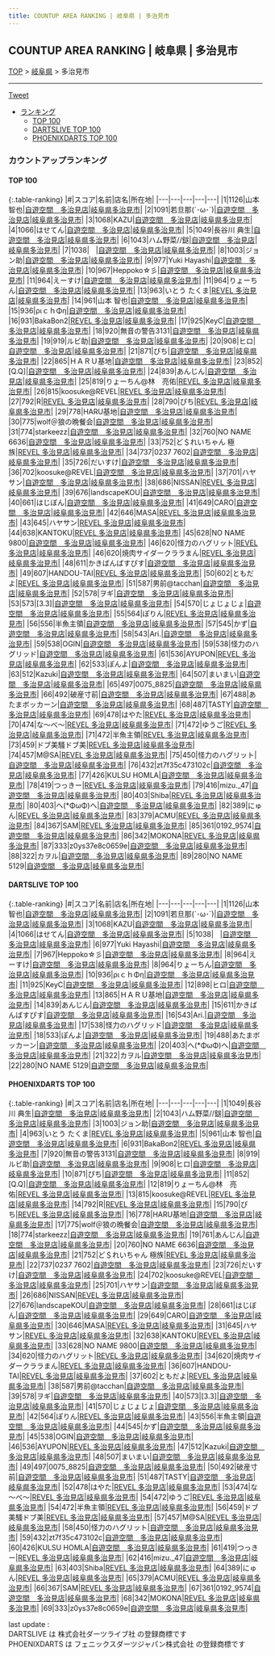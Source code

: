 ```yaml
---
title: COUNTUP AREA RANKING | 岐阜県 | 多治見市
---
```

## COUNTUP AREA RANKING | 岐阜県 | 多治見市

[TOP](/darts/rank/) > [岐阜県](/darts/rank/岐阜県/) > 多治見市

___

<a href="https://twitter.com/share?ref_src=twsrc%5Etfw" data-text="COUNTUP AREA RANKING | 岐阜県多治見市" class="twitter-share-button" data-hashtags="DARTSLIVE,PHOENIXDARTS,darts,ダーツ" data-show-count="false">Tweet</a>

* [ランキング](#カウントアップランキング)
    * [TOP 100](#top-100)
    * [DARTSLIVE TOP 100](#dartslive-top-100)
    * [PHOENIXDARTS TOP 100](#phoenixdarts-top-100)

### カウントアップランキング

#### TOP 100



{:.table-ranking}
|#|スコア|名前|店名|所在地|
|---|---|---|---|---|
|1|1126|<span class="rank-name-dl">山本智也</span>|<a href="https://search.dartslive.com/jp/shop/44b788976a7a2ed80d9b047a20a7ba1e">自遊空間　多治見店</a>|<a href="/darts/rank/岐阜県/多治見市">岐阜県多治見市</a>|
|2|1091|<span class="rank-name-dl">若旦那(´･ω･`)</span>|<a href="https://search.dartslive.com/jp/shop/44b788976a7a2ed80d9b047a20a7ba1e">自遊空間　多治見店</a>|<a href="/darts/rank/岐阜県/多治見市">岐阜県多治見市</a>|
|3|1068|<span class="rank-name-dl">KAZU</span>|<a href="https://search.dartslive.com/jp/shop/44b788976a7a2ed80d9b047a20a7ba1e">自遊空間　多治見店</a>|<a href="/darts/rank/岐阜県/多治見市">岐阜県多治見市</a>|
|4|1066|<span class="rank-name-dl">はせてん</span>|<a href="https://search.dartslive.com/jp/shop/44b788976a7a2ed80d9b047a20a7ba1e">自遊空間　多治見店</a>|<a href="/darts/rank/岐阜県/多治見市">岐阜県多治見市</a>|
|5|1049|<span class="rank-name-pd">長谷川 典生</span>|<a href="https://vs.phoenixdarts.com/jp/shop/shopDetailInfo/s_10356?s_seq=10356">自遊空間　多治見店</a>|<a href="/darts/rank/岐阜県/多治見市">岐阜県多治見市</a>|
|6|1043|<span class="rank-name-pd">ハム野菜//鎹</span>|<a href="https://vs.phoenixdarts.com/jp/shop/shopDetailInfo/s_10356?s_seq=10356">自遊空間　多治見店</a>|<a href="/darts/rank/岐阜県/多治見市">岐阜県多治見市</a>|
|7|1038|<span class="rank-name-dl">ㅤ</span>|<a href="https://search.dartslive.com/jp/shop/44b788976a7a2ed80d9b047a20a7ba1e">自遊空間　多治見店</a>|<a href="/darts/rank/岐阜県/多治見市">岐阜県多治見市</a>|
|8|1003|<span class="rank-name-pd">ジョン助</span>|<a href="https://vs.phoenixdarts.com/jp/shop/shopDetailInfo/s_10356?s_seq=10356">自遊空間　多治見店</a>|<a href="/darts/rank/岐阜県/多治見市">岐阜県多治見市</a>|
|9|977|<span class="rank-name-dl">Yuki Hayashi</span>|<a href="https://search.dartslive.com/jp/shop/44b788976a7a2ed80d9b047a20a7ba1e">自遊空間　多治見店</a>|<a href="/darts/rank/岐阜県/多治見市">岐阜県多治見市</a>|
|10|967|<span class="rank-name-dl">Heppoko☆彡</span>|<a href="https://search.dartslive.com/jp/shop/44b788976a7a2ed80d9b047a20a7ba1e">自遊空間　多治見店</a>|<a href="/darts/rank/岐阜県/多治見市">岐阜県多治見市</a>|
|11|964|<span class="rank-name-dl">えーすけ</span>|<a href="https://search.dartslive.com/jp/shop/44b788976a7a2ed80d9b047a20a7ba1e">自遊空間　多治見店</a>|<a href="/darts/rank/岐阜県/多治見市">岐阜県多治見市</a>|
|11|964|<span class="rank-name-dl">りょーちん</span>|<a href="https://search.dartslive.com/jp/shop/44b788976a7a2ed80d9b047a20a7ba1e">自遊空間　多治見店</a>|<a href="/darts/rank/岐阜県/多治見市">岐阜県多治見市</a>|
|13|963|<span class="rank-name-pd">いとう たくま</span>|<a href="https://vs.phoenixdarts.com/jp/shop/shopDetailInfo/s_8738?s_seq=8738">REVEL 多治見店</a>|<a href="/darts/rank/岐阜県/多治見市">岐阜県多治見市</a>|
|14|961|<span class="rank-name-pd">山本 智也</span>|<a href="https://vs.phoenixdarts.com/jp/shop/shopDetailInfo/s_10356?s_seq=10356">自遊空間　多治見店</a>|<a href="/darts/rank/岐阜県/多治見市">岐阜県多治見市</a>|
|15|936|<span class="rank-name-dl">ριｃｈΦη</span>|<a href="https://search.dartslive.com/jp/shop/44b788976a7a2ed80d9b047a20a7ba1e">自遊空間　多治見店</a>|<a href="/darts/rank/岐阜県/多治見市">岐阜県多治見市</a>|
|16|931|<span class="rank-name-pd">BakaBon2</span>|<a href="https://vs.phoenixdarts.com/jp/shop/shopDetailInfo/s_8738?s_seq=8738">REVEL 多治見店</a>|<a href="/darts/rank/岐阜県/多治見市">岐阜県多治見市</a>|
|17|925|<span class="rank-name-dl">KeyC</span>|<a href="https://search.dartslive.com/jp/shop/44b788976a7a2ed80d9b047a20a7ba1e">自遊空間　多治見店</a>|<a href="/darts/rank/岐阜県/多治見市">岐阜県多治見市</a>|
|18|920|<span class="rank-name-pd">無音の警告3131</span>|<a href="https://vs.phoenixdarts.com/jp/shop/shopDetailInfo/s_10356?s_seq=10356">自遊空間　多治見店</a>|<a href="/darts/rank/岐阜県/多治見市">岐阜県多治見市</a>|
|19|919|<span class="rank-name-pd">ルビ助</span>|<a href="https://vs.phoenixdarts.com/jp/shop/shopDetailInfo/s_10356?s_seq=10356">自遊空間　多治見店</a>|<a href="/darts/rank/岐阜県/多治見市">岐阜県多治見市</a>|
|20|908|<span class="rank-name-pd">ヒロ</span>|<a href="https://vs.phoenixdarts.com/jp/shop/shopDetailInfo/s_10356?s_seq=10356">自遊空間　多治見店</a>|<a href="/darts/rank/岐阜県/多治見市">岐阜県多治見市</a>|
|21|871|<span class="rank-name-pd">ぴち</span>|<a href="https://vs.phoenixdarts.com/jp/shop/shopDetailInfo/s_10356?s_seq=10356">自遊空間　多治見店</a>|<a href="/darts/rank/岐阜県/多治見市">岐阜県多治見市</a>|
|22|865|<span class="rank-name-dl">ＨＡＲＵ基地</span>|<a href="https://search.dartslive.com/jp/shop/44b788976a7a2ed80d9b047a20a7ba1e">自遊空間　多治見店</a>|<a href="/darts/rank/岐阜県/多治見市">岐阜県多治見市</a>|
|23|852|<span class="rank-name-pd">[Q.Q]</span>|<a href="https://vs.phoenixdarts.com/jp/shop/shopDetailInfo/s_10356?s_seq=10356">自遊空間　多治見店</a>|<a href="/darts/rank/岐阜県/多治見市">岐阜県多治見市</a>|
|24|839|<span class="rank-name-dl">あんじん</span>|<a href="https://search.dartslive.com/jp/shop/44b788976a7a2ed80d9b047a20a7ba1e">自遊空間　多治見店</a>|<a href="/darts/rank/岐阜県/多治見市">岐阜県多治見市</a>|
|25|819|<span class="rank-name-pd">りょーちん@林　亮佑</span>|<a href="https://vs.phoenixdarts.com/jp/shop/shopDetailInfo/s_8738?s_seq=8738">REVEL 多治見店</a>|<a href="/darts/rank/岐阜県/多治見市">岐阜県多治見市</a>|
|26|815|<span class="rank-name-pd">koosuke@REVEL</span>|<a href="https://vs.phoenixdarts.com/jp/shop/shopDetailInfo/s_8738?s_seq=8738">REVEL 多治見店</a>|<a href="/darts/rank/岐阜県/多治見市">岐阜県多治見市</a>|
|27|792|<span class="rank-name-pd">R</span>|<a href="https://vs.phoenixdarts.com/jp/shop/shopDetailInfo/s_8738?s_seq=8738">REVEL 多治見店</a>|<a href="/darts/rank/岐阜県/多治見市">岐阜県多治見市</a>|
|28|790|<span class="rank-name-pd">ぴち</span>|<a href="https://vs.phoenixdarts.com/jp/shop/shopDetailInfo/s_8738?s_seq=8738">REVEL 多治見店</a>|<a href="/darts/rank/岐阜県/多治見市">岐阜県多治見市</a>|
|29|778|<span class="rank-name-pd">HARU基地</span>|<a href="https://vs.phoenixdarts.com/jp/shop/shopDetailInfo/s_10356?s_seq=10356">自遊空間　多治見店</a>|<a href="/darts/rank/岐阜県/多治見市">岐阜県多治見市</a>|
|30|775|<span class="rank-name-pd">wolf＠狼の晩餐会</span>|<a href="https://vs.phoenixdarts.com/jp/shop/shopDetailInfo/s_10356?s_seq=10356">自遊空間　多治見店</a>|<a href="/darts/rank/岐阜県/多治見市">岐阜県多治見市</a>|
|31|774|<span class="rank-name-pd">starkeezz</span>|<a href="https://vs.phoenixdarts.com/jp/shop/shopDetailInfo/s_10356?s_seq=10356">自遊空間　多治見店</a>|<a href="/darts/rank/岐阜県/多治見市">岐阜県多治見市</a>|
|32|760|<span class="rank-name-pd">NO NAME 6636</span>|<a href="https://vs.phoenixdarts.com/jp/shop/shopDetailInfo/s_10356?s_seq=10356">自遊空間　多治見店</a>|<a href="/darts/rank/岐阜県/多治見市">岐阜県多治見市</a>|
|33|752|<span class="rank-name-pd">ど＄れいちゃん 極族</span>|<a href="https://vs.phoenixdarts.com/jp/shop/shopDetailInfo/s_8738?s_seq=8738">REVEL 多治見店</a>|<a href="/darts/rank/岐阜県/多治見市">岐阜県多治見市</a>|
|34|737|<span class="rank-name-pd">0237 7602</span>|<a href="https://vs.phoenixdarts.com/jp/shop/shopDetailInfo/s_10356?s_seq=10356">自遊空間　多治見店</a>|<a href="/darts/rank/岐阜県/多治見市">岐阜県多治見市</a>|
|35|726|<span class="rank-name-pd">だいすけ</span>|<a href="https://vs.phoenixdarts.com/jp/shop/shopDetailInfo/s_10356?s_seq=10356">自遊空間　多治見店</a>|<a href="/darts/rank/岐阜県/多治見市">岐阜県多治見市</a>|
|36|702|<span class="rank-name-pd">koosuke@REVEL</span>|<a href="https://vs.phoenixdarts.com/jp/shop/shopDetailInfo/s_10356?s_seq=10356">自遊空間　多治見店</a>|<a href="/darts/rank/岐阜県/多治見市">岐阜県多治見市</a>|
|37|701|<span class="rank-name-pd">ハヤサン</span>|<a href="https://vs.phoenixdarts.com/jp/shop/shopDetailInfo/s_10356?s_seq=10356">自遊空間　多治見店</a>|<a href="/darts/rank/岐阜県/多治見市">岐阜県多治見市</a>|
|38|686|<span class="rank-name-pd">NISSAN</span>|<a href="https://vs.phoenixdarts.com/jp/shop/shopDetailInfo/s_8738?s_seq=8738">REVEL 多治見店</a>|<a href="/darts/rank/岐阜県/多治見市">岐阜県多治見市</a>|
|39|676|<span class="rank-name-pd">landscapeKOU</span>|<a href="https://vs.phoenixdarts.com/jp/shop/shopDetailInfo/s_10356?s_seq=10356">自遊空間　多治見店</a>|<a href="/darts/rank/岐阜県/多治見市">岐阜県多治見市</a>|
|40|661|<span class="rank-name-pd">はじぼん</span>|<a href="https://vs.phoenixdarts.com/jp/shop/shopDetailInfo/s_10356?s_seq=10356">自遊空間　多治見店</a>|<a href="/darts/rank/岐阜県/多治見市">岐阜県多治見市</a>|
|41|649|<span class="rank-name-pd">CARO</span>|<a href="https://vs.phoenixdarts.com/jp/shop/shopDetailInfo/s_10356?s_seq=10356">自遊空間　多治見店</a>|<a href="/darts/rank/岐阜県/多治見市">岐阜県多治見市</a>|
|42|646|<span class="rank-name-pd">MASA</span>|<a href="https://vs.phoenixdarts.com/jp/shop/shopDetailInfo/s_8738?s_seq=8738">REVEL 多治見店</a>|<a href="/darts/rank/岐阜県/多治見市">岐阜県多治見市</a>|
|43|645|<span class="rank-name-pd">ハヤサン</span>|<a href="https://vs.phoenixdarts.com/jp/shop/shopDetailInfo/s_8738?s_seq=8738">REVEL 多治見店</a>|<a href="/darts/rank/岐阜県/多治見市">岐阜県多治見市</a>|
|44|638|<span class="rank-name-pd">KANTOKU</span>|<a href="https://vs.phoenixdarts.com/jp/shop/shopDetailInfo/s_8738?s_seq=8738">REVEL 多治見店</a>|<a href="/darts/rank/岐阜県/多治見市">岐阜県多治見市</a>|
|45|628|<span class="rank-name-pd">NO NAME 9800</span>|<a href="https://vs.phoenixdarts.com/jp/shop/shopDetailInfo/s_10356?s_seq=10356">自遊空間　多治見店</a>|<a href="/darts/rank/岐阜県/多治見市">岐阜県多治見市</a>|
|46|620|<span class="rank-name-pd">怪力のハグリット</span>|<a href="https://vs.phoenixdarts.com/jp/shop/shopDetailInfo/s_8738?s_seq=8738">REVEL 多治見店</a>|<a href="/darts/rank/岐阜県/多治見市">岐阜県多治見市</a>|
|46|620|<span class="rank-name-pd">焼肉サイダークララまん</span>|<a href="https://vs.phoenixdarts.com/jp/shop/shopDetailInfo/s_8738?s_seq=8738">REVEL 多治見店</a>|<a href="/darts/rank/岐阜県/多治見市">岐阜県多治見市</a>|
|48|611|<span class="rank-name-dl">かきばんばすぴす</span>|<a href="https://search.dartslive.com/jp/shop/44b788976a7a2ed80d9b047a20a7ba1e">自遊空間　多治見店</a>|<a href="/darts/rank/岐阜県/多治見市">岐阜県多治見市</a>|
|49|607|<span class="rank-name-pd">HANDOU-TAI</span>|<a href="https://vs.phoenixdarts.com/jp/shop/shopDetailInfo/s_8738?s_seq=8738">REVEL 多治見店</a>|<a href="/darts/rank/岐阜県/多治見市">岐阜県多治見市</a>|
|50|602|<span class="rank-name-pd">ともだよ</span>|<a href="https://vs.phoenixdarts.com/jp/shop/shopDetailInfo/s_8738?s_seq=8738">REVEL 多治見店</a>|<a href="/darts/rank/岐阜県/多治見市">岐阜県多治見市</a>|
|51|587|<span class="rank-name-pd">男前@tacchan</span>|<a href="https://vs.phoenixdarts.com/jp/shop/shopDetailInfo/s_10356?s_seq=10356">自遊空間　多治見店</a>|<a href="/darts/rank/岐阜県/多治見市">岐阜県多治見市</a>|
|52|578|<span class="rank-name-pd">ヲギ</span>|<a href="https://vs.phoenixdarts.com/jp/shop/shopDetailInfo/s_10356?s_seq=10356">自遊空間　多治見店</a>|<a href="/darts/rank/岐阜県/多治見市">岐阜県多治見市</a>|
|53|573|<span class="rank-name-pd">[3.3]</span>|<a href="https://vs.phoenixdarts.com/jp/shop/shopDetailInfo/s_10356?s_seq=10356">自遊空間　多治見店</a>|<a href="/darts/rank/岐阜県/多治見市">岐阜県多治見市</a>|
|54|570|<span class="rank-name-pd">じょじょじょ</span>|<a href="https://vs.phoenixdarts.com/jp/shop/shopDetailInfo/s_10356?s_seq=10356">自遊空間　多治見店</a>|<a href="/darts/rank/岐阜県/多治見市">岐阜県多治見市</a>|
|55|564|<span class="rank-name-pd">ぽりん</span>|<a href="https://vs.phoenixdarts.com/jp/shop/shopDetailInfo/s_8738?s_seq=8738">REVEL 多治見店</a>|<a href="/darts/rank/岐阜県/多治見市">岐阜県多治見市</a>|
|56|556|<span class="rank-name-pd">半魚主領</span>|<a href="https://vs.phoenixdarts.com/jp/shop/shopDetailInfo/s_10356?s_seq=10356">自遊空間　多治見店</a>|<a href="/darts/rank/岐阜県/多治見市">岐阜県多治見市</a>|
|57|545|<span class="rank-name-pd">かず</span>|<a href="https://vs.phoenixdarts.com/jp/shop/shopDetailInfo/s_10356?s_seq=10356">自遊空間　多治見店</a>|<a href="/darts/rank/岐阜県/多治見市">岐阜県多治見市</a>|
|58|543|<span class="rank-name-dl">Ari.</span>|<a href="https://search.dartslive.com/jp/shop/44b788976a7a2ed80d9b047a20a7ba1e">自遊空間　多治見店</a>|<a href="/darts/rank/岐阜県/多治見市">岐阜県多治見市</a>|
|59|538|<span class="rank-name-pd">OGIN</span>|<a href="https://vs.phoenixdarts.com/jp/shop/shopDetailInfo/s_10356?s_seq=10356">自遊空間　多治見店</a>|<a href="/darts/rank/岐阜県/多治見市">岐阜県多治見市</a>|
|59|538|<span class="rank-name-dl">怪力のハグリッド</span>|<a href="https://search.dartslive.com/jp/shop/44b788976a7a2ed80d9b047a20a7ba1e">自遊空間　多治見店</a>|<a href="/darts/rank/岐阜県/多治見市">岐阜県多治見市</a>|
|61|536|<span class="rank-name-pd">AYUPON</span>|<a href="https://vs.phoenixdarts.com/jp/shop/shopDetailInfo/s_8738?s_seq=8738">REVEL 多治見店</a>|<a href="/darts/rank/岐阜県/多治見市">岐阜県多治見市</a>|
|62|533|<span class="rank-name-dl">ぽんよ</span>|<a href="https://search.dartslive.com/jp/shop/44b788976a7a2ed80d9b047a20a7ba1e">自遊空間　多治見店</a>|<a href="/darts/rank/岐阜県/多治見市">岐阜県多治見市</a>|
|63|512|<span class="rank-name-pd">Kazuki</span>|<a href="https://vs.phoenixdarts.com/jp/shop/shopDetailInfo/s_10356?s_seq=10356">自遊空間　多治見店</a>|<a href="/darts/rank/岐阜県/多治見市">岐阜県多治見市</a>|
|64|507|<span class="rank-name-pd">まいまい</span>|<a href="https://vs.phoenixdarts.com/jp/shop/shopDetailInfo/s_10356?s_seq=10356">自遊空間　多治見店</a>|<a href="/darts/rank/岐阜県/多治見市">岐阜県多治見市</a>|
|65|497|<span class="rank-name-pd">0075_8825</span>|<a href="https://vs.phoenixdarts.com/jp/shop/shopDetailInfo/s_10356?s_seq=10356">自遊空間　多治見店</a>|<a href="/darts/rank/岐阜県/多治見市">岐阜県多治見市</a>|
|66|492|<span class="rank-name-pd">破産寸前</span>|<a href="https://vs.phoenixdarts.com/jp/shop/shopDetailInfo/s_10356?s_seq=10356">自遊空間　多治見店</a>|<a href="/darts/rank/岐阜県/多治見市">岐阜県多治見市</a>|
|67|488|<span class="rank-name-dl">あたまボッカーン</span>|<a href="https://search.dartslive.com/jp/shop/44b788976a7a2ed80d9b047a20a7ba1e">自遊空間　多治見店</a>|<a href="/darts/rank/岐阜県/多治見市">岐阜県多治見市</a>|
|68|487|<span class="rank-name-pd">TASTY</span>|<a href="https://vs.phoenixdarts.com/jp/shop/shopDetailInfo/s_10356?s_seq=10356">自遊空間　多治見店</a>|<a href="/darts/rank/岐阜県/多治見市">岐阜県多治見市</a>|
|69|478|<span class="rank-name-pd">はやた</span>|<a href="https://vs.phoenixdarts.com/jp/shop/shopDetailInfo/s_8738?s_seq=8738">REVEL 多治見店</a>|<a href="/darts/rank/岐阜県/多治見市">岐阜県多治見市</a>|
|70|474|<span class="rank-name-pd">な～べ～</span>|<a href="https://vs.phoenixdarts.com/jp/shop/shopDetailInfo/s_8738?s_seq=8738">REVEL 多治見店</a>|<a href="/darts/rank/岐阜県/多治見市">岐阜県多治見市</a>|
|71|472|<span class="rank-name-pd">ゆうご</span>|<a href="https://vs.phoenixdarts.com/jp/shop/shopDetailInfo/s_8738?s_seq=8738">REVEL 多治見店</a>|<a href="/darts/rank/岐阜県/多治見市">岐阜県多治見市</a>|
|71|472|<span class="rank-name-pd">半魚主領</span>|<a href="https://vs.phoenixdarts.com/jp/shop/shopDetailInfo/s_8738?s_seq=8738">REVEL 多治見店</a>|<a href="/darts/rank/岐阜県/多治見市">岐阜県多治見市</a>|
|73|459|<span class="rank-name-pd">ドブ美騷ドブ美</span>|<a href="https://vs.phoenixdarts.com/jp/shop/shopDetailInfo/s_8738?s_seq=8738">REVEL 多治見店</a>|<a href="/darts/rank/岐阜県/多治見市">岐阜県多治見市</a>|
|74|457|<span class="rank-name-pd">M@SA</span>|<a href="https://vs.phoenixdarts.com/jp/shop/shopDetailInfo/s_8738?s_seq=8738">REVEL 多治見店</a>|<a href="/darts/rank/岐阜県/多治見市">岐阜県多治見市</a>|
|75|450|<span class="rank-name-pd">怪力のハグリット</span>|<a href="https://vs.phoenixdarts.com/jp/shop/shopDetailInfo/s_10356?s_seq=10356">自遊空間　多治見店</a>|<a href="/darts/rank/岐阜県/多治見市">岐阜県多治見市</a>|
|76|432|<span class="rank-name-pd">zt7f35c473102c</span>|<a href="https://vs.phoenixdarts.com/jp/shop/shopDetailInfo/s_10356?s_seq=10356">自遊空間　多治見店</a>|<a href="/darts/rank/岐阜県/多治見市">岐阜県多治見市</a>|
|77|426|<span class="rank-name-pd">KULSU HOMLA</span>|<a href="https://vs.phoenixdarts.com/jp/shop/shopDetailInfo/s_10356?s_seq=10356">自遊空間　多治見店</a>|<a href="/darts/rank/岐阜県/多治見市">岐阜県多治見市</a>|
|78|419|<span class="rank-name-pd">つっきー</span>|<a href="https://vs.phoenixdarts.com/jp/shop/shopDetailInfo/s_8738?s_seq=8738">REVEL 多治見店</a>|<a href="/darts/rank/岐阜県/多治見市">岐阜県多治見市</a>|
|79|416|<span class="rank-name-pd">mizu._47</span>|<a href="https://vs.phoenixdarts.com/jp/shop/shopDetailInfo/s_10356?s_seq=10356">自遊空間　多治見店</a>|<a href="/darts/rank/岐阜県/多治見市">岐阜県多治見市</a>|
|80|403|<span class="rank-name-pd">Shiba</span>|<a href="https://vs.phoenixdarts.com/jp/shop/shopDetailInfo/s_8738?s_seq=8738">REVEL 多治見店</a>|<a href="/darts/rank/岐阜県/多治見市">岐阜県多治見市</a>|
|80|403|<span class="rank-name-dl">へ(*ΦωΦ)へ</span>|<a href="https://search.dartslive.com/jp/shop/44b788976a7a2ed80d9b047a20a7ba1e">自遊空間　多治見店</a>|<a href="/darts/rank/岐阜県/多治見市">岐阜県多治見市</a>|
|82|389|<span class="rank-name-pd">にゅん</span>|<a href="https://vs.phoenixdarts.com/jp/shop/shopDetailInfo/s_8738?s_seq=8738">REVEL 多治見店</a>|<a href="/darts/rank/岐阜県/多治見市">岐阜県多治見市</a>|
|83|379|<span class="rank-name-pd">ACMU</span>|<a href="https://vs.phoenixdarts.com/jp/shop/shopDetailInfo/s_8738?s_seq=8738">REVEL 多治見店</a>|<a href="/darts/rank/岐阜県/多治見市">岐阜県多治見市</a>|
|84|367|<span class="rank-name-pd">SAM</span>|<a href="https://vs.phoenixdarts.com/jp/shop/shopDetailInfo/s_8738?s_seq=8738">REVEL 多治見店</a>|<a href="/darts/rank/岐阜県/多治見市">岐阜県多治見市</a>|
|85|361|<span class="rank-name-pd">0192_9574</span>|<a href="https://vs.phoenixdarts.com/jp/shop/shopDetailInfo/s_10356?s_seq=10356">自遊空間　多治見店</a>|<a href="/darts/rank/岐阜県/多治見市">岐阜県多治見市</a>|
|86|342|<span class="rank-name-pd">MOKONA</span>|<a href="https://vs.phoenixdarts.com/jp/shop/shopDetailInfo/s_8738?s_seq=8738">REVEL 多治見店</a>|<a href="/darts/rank/岐阜県/多治見市">岐阜県多治見市</a>|
|87|333|<span class="rank-name-pd">z0ys37e8c0659e</span>|<a href="https://vs.phoenixdarts.com/jp/shop/shopDetailInfo/s_10356?s_seq=10356">自遊空間　多治見店</a>|<a href="/darts/rank/岐阜県/多治見市">岐阜県多治見市</a>|
|88|322|<span class="rank-name-dl">カヲル</span>|<a href="https://search.dartslive.com/jp/shop/44b788976a7a2ed80d9b047a20a7ba1e">自遊空間　多治見店</a>|<a href="/darts/rank/岐阜県/多治見市">岐阜県多治見市</a>|
|89|280|<span class="rank-name-dl">NO NAME 5129</span>|<a href="https://search.dartslive.com/jp/shop/44b788976a7a2ed80d9b047a20a7ba1e">自遊空間　多治見店</a>|<a href="/darts/rank/岐阜県/多治見市">岐阜県多治見市</a>|


#### DARTSLIVE TOP 100



{:.table-ranking}
|#|スコア|名前|店名|所在地|
|---|---|---|---|---|
|1|1126|<span class="rank-name-dl">山本智也</span>|<a href="https://search.dartslive.com/jp/shop/44b788976a7a2ed80d9b047a20a7ba1e">自遊空間　多治見店</a>|<a href="/darts/rank/岐阜県/多治見市">岐阜県多治見市</a>|
|2|1091|<span class="rank-name-dl">若旦那(´･ω･`)</span>|<a href="https://search.dartslive.com/jp/shop/44b788976a7a2ed80d9b047a20a7ba1e">自遊空間　多治見店</a>|<a href="/darts/rank/岐阜県/多治見市">岐阜県多治見市</a>|
|3|1068|<span class="rank-name-dl">KAZU</span>|<a href="https://search.dartslive.com/jp/shop/44b788976a7a2ed80d9b047a20a7ba1e">自遊空間　多治見店</a>|<a href="/darts/rank/岐阜県/多治見市">岐阜県多治見市</a>|
|4|1066|<span class="rank-name-dl">はせてん</span>|<a href="https://search.dartslive.com/jp/shop/44b788976a7a2ed80d9b047a20a7ba1e">自遊空間　多治見店</a>|<a href="/darts/rank/岐阜県/多治見市">岐阜県多治見市</a>|
|5|1038|<span class="rank-name-dl">ㅤ</span>|<a href="https://search.dartslive.com/jp/shop/44b788976a7a2ed80d9b047a20a7ba1e">自遊空間　多治見店</a>|<a href="/darts/rank/岐阜県/多治見市">岐阜県多治見市</a>|
|6|977|<span class="rank-name-dl">Yuki Hayashi</span>|<a href="https://search.dartslive.com/jp/shop/44b788976a7a2ed80d9b047a20a7ba1e">自遊空間　多治見店</a>|<a href="/darts/rank/岐阜県/多治見市">岐阜県多治見市</a>|
|7|967|<span class="rank-name-dl">Heppoko☆彡</span>|<a href="https://search.dartslive.com/jp/shop/44b788976a7a2ed80d9b047a20a7ba1e">自遊空間　多治見店</a>|<a href="/darts/rank/岐阜県/多治見市">岐阜県多治見市</a>|
|8|964|<span class="rank-name-dl">えーすけ</span>|<a href="https://search.dartslive.com/jp/shop/44b788976a7a2ed80d9b047a20a7ba1e">自遊空間　多治見店</a>|<a href="/darts/rank/岐阜県/多治見市">岐阜県多治見市</a>|
|8|964|<span class="rank-name-dl">りょーちん</span>|<a href="https://search.dartslive.com/jp/shop/44b788976a7a2ed80d9b047a20a7ba1e">自遊空間　多治見店</a>|<a href="/darts/rank/岐阜県/多治見市">岐阜県多治見市</a>|
|10|936|<span class="rank-name-dl">ριｃｈΦη</span>|<a href="https://search.dartslive.com/jp/shop/44b788976a7a2ed80d9b047a20a7ba1e">自遊空間　多治見店</a>|<a href="/darts/rank/岐阜県/多治見市">岐阜県多治見市</a>|
|11|925|<span class="rank-name-dl">KeyC</span>|<a href="https://search.dartslive.com/jp/shop/44b788976a7a2ed80d9b047a20a7ba1e">自遊空間　多治見店</a>|<a href="/darts/rank/岐阜県/多治見市">岐阜県多治見市</a>|
|12|898|<span class="rank-name-dl">ヒロ</span>|<a href="https://search.dartslive.com/jp/shop/44b788976a7a2ed80d9b047a20a7ba1e">自遊空間　多治見店</a>|<a href="/darts/rank/岐阜県/多治見市">岐阜県多治見市</a>|
|13|865|<span class="rank-name-dl">ＨＡＲＵ基地</span>|<a href="https://search.dartslive.com/jp/shop/44b788976a7a2ed80d9b047a20a7ba1e">自遊空間　多治見店</a>|<a href="/darts/rank/岐阜県/多治見市">岐阜県多治見市</a>|
|14|839|<span class="rank-name-dl">あんじん</span>|<a href="https://search.dartslive.com/jp/shop/44b788976a7a2ed80d9b047a20a7ba1e">自遊空間　多治見店</a>|<a href="/darts/rank/岐阜県/多治見市">岐阜県多治見市</a>|
|15|611|<span class="rank-name-dl">かきばんばすぴす</span>|<a href="https://search.dartslive.com/jp/shop/44b788976a7a2ed80d9b047a20a7ba1e">自遊空間　多治見店</a>|<a href="/darts/rank/岐阜県/多治見市">岐阜県多治見市</a>|
|16|543|<span class="rank-name-dl">Ari.</span>|<a href="https://search.dartslive.com/jp/shop/44b788976a7a2ed80d9b047a20a7ba1e">自遊空間　多治見店</a>|<a href="/darts/rank/岐阜県/多治見市">岐阜県多治見市</a>|
|17|538|<span class="rank-name-dl">怪力のハグリッド</span>|<a href="https://search.dartslive.com/jp/shop/44b788976a7a2ed80d9b047a20a7ba1e">自遊空間　多治見店</a>|<a href="/darts/rank/岐阜県/多治見市">岐阜県多治見市</a>|
|18|533|<span class="rank-name-dl">ぽんよ</span>|<a href="https://search.dartslive.com/jp/shop/44b788976a7a2ed80d9b047a20a7ba1e">自遊空間　多治見店</a>|<a href="/darts/rank/岐阜県/多治見市">岐阜県多治見市</a>|
|19|488|<span class="rank-name-dl">あたまボッカーン</span>|<a href="https://search.dartslive.com/jp/shop/44b788976a7a2ed80d9b047a20a7ba1e">自遊空間　多治見店</a>|<a href="/darts/rank/岐阜県/多治見市">岐阜県多治見市</a>|
|20|403|<span class="rank-name-dl">へ(*ΦωΦ)へ</span>|<a href="https://search.dartslive.com/jp/shop/44b788976a7a2ed80d9b047a20a7ba1e">自遊空間　多治見店</a>|<a href="/darts/rank/岐阜県/多治見市">岐阜県多治見市</a>|
|21|322|<span class="rank-name-dl">カヲル</span>|<a href="https://search.dartslive.com/jp/shop/44b788976a7a2ed80d9b047a20a7ba1e">自遊空間　多治見店</a>|<a href="/darts/rank/岐阜県/多治見市">岐阜県多治見市</a>|
|22|280|<span class="rank-name-dl">NO NAME 5129</span>|<a href="https://search.dartslive.com/jp/shop/44b788976a7a2ed80d9b047a20a7ba1e">自遊空間　多治見店</a>|<a href="/darts/rank/岐阜県/多治見市">岐阜県多治見市</a>|


#### PHOENIXDARTS TOP 100



{:.table-ranking}
|#|スコア|名前|店名|所在地|
|---|---|---|---|---|
|1|1049|<span class="rank-name-pd">長谷川 典生</span>|<a href="https://vs.phoenixdarts.com/jp/shop/shopDetailInfo/s_10356?s_seq=10356">自遊空間　多治見店</a>|<a href="/darts/rank/岐阜県/多治見市">岐阜県多治見市</a>|
|2|1043|<span class="rank-name-pd">ハム野菜//鎹</span>|<a href="https://vs.phoenixdarts.com/jp/shop/shopDetailInfo/s_10356?s_seq=10356">自遊空間　多治見店</a>|<a href="/darts/rank/岐阜県/多治見市">岐阜県多治見市</a>|
|3|1003|<span class="rank-name-pd">ジョン助</span>|<a href="https://vs.phoenixdarts.com/jp/shop/shopDetailInfo/s_10356?s_seq=10356">自遊空間　多治見店</a>|<a href="/darts/rank/岐阜県/多治見市">岐阜県多治見市</a>|
|4|963|<span class="rank-name-pd">いとう たくま</span>|<a href="https://vs.phoenixdarts.com/jp/shop/shopDetailInfo/s_8738?s_seq=8738">REVEL 多治見店</a>|<a href="/darts/rank/岐阜県/多治見市">岐阜県多治見市</a>|
|5|961|<span class="rank-name-pd">山本 智也</span>|<a href="https://vs.phoenixdarts.com/jp/shop/shopDetailInfo/s_10356?s_seq=10356">自遊空間　多治見店</a>|<a href="/darts/rank/岐阜県/多治見市">岐阜県多治見市</a>|
|6|931|<span class="rank-name-pd">BakaBon2</span>|<a href="https://vs.phoenixdarts.com/jp/shop/shopDetailInfo/s_8738?s_seq=8738">REVEL 多治見店</a>|<a href="/darts/rank/岐阜県/多治見市">岐阜県多治見市</a>|
|7|920|<span class="rank-name-pd">無音の警告3131</span>|<a href="https://vs.phoenixdarts.com/jp/shop/shopDetailInfo/s_10356?s_seq=10356">自遊空間　多治見店</a>|<a href="/darts/rank/岐阜県/多治見市">岐阜県多治見市</a>|
|8|919|<span class="rank-name-pd">ルビ助</span>|<a href="https://vs.phoenixdarts.com/jp/shop/shopDetailInfo/s_10356?s_seq=10356">自遊空間　多治見店</a>|<a href="/darts/rank/岐阜県/多治見市">岐阜県多治見市</a>|
|9|908|<span class="rank-name-pd">ヒロ</span>|<a href="https://vs.phoenixdarts.com/jp/shop/shopDetailInfo/s_10356?s_seq=10356">自遊空間　多治見店</a>|<a href="/darts/rank/岐阜県/多治見市">岐阜県多治見市</a>|
|10|871|<span class="rank-name-pd">ぴち</span>|<a href="https://vs.phoenixdarts.com/jp/shop/shopDetailInfo/s_10356?s_seq=10356">自遊空間　多治見店</a>|<a href="/darts/rank/岐阜県/多治見市">岐阜県多治見市</a>|
|11|852|<span class="rank-name-pd">[Q.Q]</span>|<a href="https://vs.phoenixdarts.com/jp/shop/shopDetailInfo/s_10356?s_seq=10356">自遊空間　多治見店</a>|<a href="/darts/rank/岐阜県/多治見市">岐阜県多治見市</a>|
|12|819|<span class="rank-name-pd">りょーちん@林　亮佑</span>|<a href="https://vs.phoenixdarts.com/jp/shop/shopDetailInfo/s_8738?s_seq=8738">REVEL 多治見店</a>|<a href="/darts/rank/岐阜県/多治見市">岐阜県多治見市</a>|
|13|815|<span class="rank-name-pd">koosuke@REVEL</span>|<a href="https://vs.phoenixdarts.com/jp/shop/shopDetailInfo/s_8738?s_seq=8738">REVEL 多治見店</a>|<a href="/darts/rank/岐阜県/多治見市">岐阜県多治見市</a>|
|14|792|<span class="rank-name-pd">R</span>|<a href="https://vs.phoenixdarts.com/jp/shop/shopDetailInfo/s_8738?s_seq=8738">REVEL 多治見店</a>|<a href="/darts/rank/岐阜県/多治見市">岐阜県多治見市</a>|
|15|790|<span class="rank-name-pd">ぴち</span>|<a href="https://vs.phoenixdarts.com/jp/shop/shopDetailInfo/s_8738?s_seq=8738">REVEL 多治見店</a>|<a href="/darts/rank/岐阜県/多治見市">岐阜県多治見市</a>|
|16|778|<span class="rank-name-pd">HARU基地</span>|<a href="https://vs.phoenixdarts.com/jp/shop/shopDetailInfo/s_10356?s_seq=10356">自遊空間　多治見店</a>|<a href="/darts/rank/岐阜県/多治見市">岐阜県多治見市</a>|
|17|775|<span class="rank-name-pd">wolf＠狼の晩餐会</span>|<a href="https://vs.phoenixdarts.com/jp/shop/shopDetailInfo/s_10356?s_seq=10356">自遊空間　多治見店</a>|<a href="/darts/rank/岐阜県/多治見市">岐阜県多治見市</a>|
|18|774|<span class="rank-name-pd">starkeezz</span>|<a href="https://vs.phoenixdarts.com/jp/shop/shopDetailInfo/s_10356?s_seq=10356">自遊空間　多治見店</a>|<a href="/darts/rank/岐阜県/多治見市">岐阜県多治見市</a>|
|19|761|<span class="rank-name-pd">あんじん</span>|<a href="https://vs.phoenixdarts.com/jp/shop/shopDetailInfo/s_10356?s_seq=10356">自遊空間　多治見店</a>|<a href="/darts/rank/岐阜県/多治見市">岐阜県多治見市</a>|
|20|760|<span class="rank-name-pd">NO NAME 6636</span>|<a href="https://vs.phoenixdarts.com/jp/shop/shopDetailInfo/s_10356?s_seq=10356">自遊空間　多治見店</a>|<a href="/darts/rank/岐阜県/多治見市">岐阜県多治見市</a>|
|21|752|<span class="rank-name-pd">ど＄れいちゃん 極族</span>|<a href="https://vs.phoenixdarts.com/jp/shop/shopDetailInfo/s_8738?s_seq=8738">REVEL 多治見店</a>|<a href="/darts/rank/岐阜県/多治見市">岐阜県多治見市</a>|
|22|737|<span class="rank-name-pd">0237 7602</span>|<a href="https://vs.phoenixdarts.com/jp/shop/shopDetailInfo/s_10356?s_seq=10356">自遊空間　多治見店</a>|<a href="/darts/rank/岐阜県/多治見市">岐阜県多治見市</a>|
|23|726|<span class="rank-name-pd">だいすけ</span>|<a href="https://vs.phoenixdarts.com/jp/shop/shopDetailInfo/s_10356?s_seq=10356">自遊空間　多治見店</a>|<a href="/darts/rank/岐阜県/多治見市">岐阜県多治見市</a>|
|24|702|<span class="rank-name-pd">koosuke@REVEL</span>|<a href="https://vs.phoenixdarts.com/jp/shop/shopDetailInfo/s_10356?s_seq=10356">自遊空間　多治見店</a>|<a href="/darts/rank/岐阜県/多治見市">岐阜県多治見市</a>|
|25|701|<span class="rank-name-pd">ハヤサン</span>|<a href="https://vs.phoenixdarts.com/jp/shop/shopDetailInfo/s_10356?s_seq=10356">自遊空間　多治見店</a>|<a href="/darts/rank/岐阜県/多治見市">岐阜県多治見市</a>|
|26|686|<span class="rank-name-pd">NISSAN</span>|<a href="https://vs.phoenixdarts.com/jp/shop/shopDetailInfo/s_8738?s_seq=8738">REVEL 多治見店</a>|<a href="/darts/rank/岐阜県/多治見市">岐阜県多治見市</a>|
|27|676|<span class="rank-name-pd">landscapeKOU</span>|<a href="https://vs.phoenixdarts.com/jp/shop/shopDetailInfo/s_10356?s_seq=10356">自遊空間　多治見店</a>|<a href="/darts/rank/岐阜県/多治見市">岐阜県多治見市</a>|
|28|661|<span class="rank-name-pd">はじぼん</span>|<a href="https://vs.phoenixdarts.com/jp/shop/shopDetailInfo/s_10356?s_seq=10356">自遊空間　多治見店</a>|<a href="/darts/rank/岐阜県/多治見市">岐阜県多治見市</a>|
|29|649|<span class="rank-name-pd">CARO</span>|<a href="https://vs.phoenixdarts.com/jp/shop/shopDetailInfo/s_10356?s_seq=10356">自遊空間　多治見店</a>|<a href="/darts/rank/岐阜県/多治見市">岐阜県多治見市</a>|
|30|646|<span class="rank-name-pd">MASA</span>|<a href="https://vs.phoenixdarts.com/jp/shop/shopDetailInfo/s_8738?s_seq=8738">REVEL 多治見店</a>|<a href="/darts/rank/岐阜県/多治見市">岐阜県多治見市</a>|
|31|645|<span class="rank-name-pd">ハヤサン</span>|<a href="https://vs.phoenixdarts.com/jp/shop/shopDetailInfo/s_8738?s_seq=8738">REVEL 多治見店</a>|<a href="/darts/rank/岐阜県/多治見市">岐阜県多治見市</a>|
|32|638|<span class="rank-name-pd">KANTOKU</span>|<a href="https://vs.phoenixdarts.com/jp/shop/shopDetailInfo/s_8738?s_seq=8738">REVEL 多治見店</a>|<a href="/darts/rank/岐阜県/多治見市">岐阜県多治見市</a>|
|33|628|<span class="rank-name-pd">NO NAME 9800</span>|<a href="https://vs.phoenixdarts.com/jp/shop/shopDetailInfo/s_10356?s_seq=10356">自遊空間　多治見店</a>|<a href="/darts/rank/岐阜県/多治見市">岐阜県多治見市</a>|
|34|620|<span class="rank-name-pd">怪力のハグリット</span>|<a href="https://vs.phoenixdarts.com/jp/shop/shopDetailInfo/s_8738?s_seq=8738">REVEL 多治見店</a>|<a href="/darts/rank/岐阜県/多治見市">岐阜県多治見市</a>|
|34|620|<span class="rank-name-pd">焼肉サイダークララまん</span>|<a href="https://vs.phoenixdarts.com/jp/shop/shopDetailInfo/s_8738?s_seq=8738">REVEL 多治見店</a>|<a href="/darts/rank/岐阜県/多治見市">岐阜県多治見市</a>|
|36|607|<span class="rank-name-pd">HANDOU-TAI</span>|<a href="https://vs.phoenixdarts.com/jp/shop/shopDetailInfo/s_8738?s_seq=8738">REVEL 多治見店</a>|<a href="/darts/rank/岐阜県/多治見市">岐阜県多治見市</a>|
|37|602|<span class="rank-name-pd">ともだよ</span>|<a href="https://vs.phoenixdarts.com/jp/shop/shopDetailInfo/s_8738?s_seq=8738">REVEL 多治見店</a>|<a href="/darts/rank/岐阜県/多治見市">岐阜県多治見市</a>|
|38|587|<span class="rank-name-pd">男前@tacchan</span>|<a href="https://vs.phoenixdarts.com/jp/shop/shopDetailInfo/s_10356?s_seq=10356">自遊空間　多治見店</a>|<a href="/darts/rank/岐阜県/多治見市">岐阜県多治見市</a>|
|39|578|<span class="rank-name-pd">ヲギ</span>|<a href="https://vs.phoenixdarts.com/jp/shop/shopDetailInfo/s_10356?s_seq=10356">自遊空間　多治見店</a>|<a href="/darts/rank/岐阜県/多治見市">岐阜県多治見市</a>|
|40|573|<span class="rank-name-pd">[3.3]</span>|<a href="https://vs.phoenixdarts.com/jp/shop/shopDetailInfo/s_10356?s_seq=10356">自遊空間　多治見店</a>|<a href="/darts/rank/岐阜県/多治見市">岐阜県多治見市</a>|
|41|570|<span class="rank-name-pd">じょじょじょ</span>|<a href="https://vs.phoenixdarts.com/jp/shop/shopDetailInfo/s_10356?s_seq=10356">自遊空間　多治見店</a>|<a href="/darts/rank/岐阜県/多治見市">岐阜県多治見市</a>|
|42|564|<span class="rank-name-pd">ぽりん</span>|<a href="https://vs.phoenixdarts.com/jp/shop/shopDetailInfo/s_8738?s_seq=8738">REVEL 多治見店</a>|<a href="/darts/rank/岐阜県/多治見市">岐阜県多治見市</a>|
|43|556|<span class="rank-name-pd">半魚主領</span>|<a href="https://vs.phoenixdarts.com/jp/shop/shopDetailInfo/s_10356?s_seq=10356">自遊空間　多治見店</a>|<a href="/darts/rank/岐阜県/多治見市">岐阜県多治見市</a>|
|44|545|<span class="rank-name-pd">かず</span>|<a href="https://vs.phoenixdarts.com/jp/shop/shopDetailInfo/s_10356?s_seq=10356">自遊空間　多治見店</a>|<a href="/darts/rank/岐阜県/多治見市">岐阜県多治見市</a>|
|45|538|<span class="rank-name-pd">OGIN</span>|<a href="https://vs.phoenixdarts.com/jp/shop/shopDetailInfo/s_10356?s_seq=10356">自遊空間　多治見店</a>|<a href="/darts/rank/岐阜県/多治見市">岐阜県多治見市</a>|
|46|536|<span class="rank-name-pd">AYUPON</span>|<a href="https://vs.phoenixdarts.com/jp/shop/shopDetailInfo/s_8738?s_seq=8738">REVEL 多治見店</a>|<a href="/darts/rank/岐阜県/多治見市">岐阜県多治見市</a>|
|47|512|<span class="rank-name-pd">Kazuki</span>|<a href="https://vs.phoenixdarts.com/jp/shop/shopDetailInfo/s_10356?s_seq=10356">自遊空間　多治見店</a>|<a href="/darts/rank/岐阜県/多治見市">岐阜県多治見市</a>|
|48|507|<span class="rank-name-pd">まいまい</span>|<a href="https://vs.phoenixdarts.com/jp/shop/shopDetailInfo/s_10356?s_seq=10356">自遊空間　多治見店</a>|<a href="/darts/rank/岐阜県/多治見市">岐阜県多治見市</a>|
|49|497|<span class="rank-name-pd">0075_8825</span>|<a href="https://vs.phoenixdarts.com/jp/shop/shopDetailInfo/s_10356?s_seq=10356">自遊空間　多治見店</a>|<a href="/darts/rank/岐阜県/多治見市">岐阜県多治見市</a>|
|50|492|<span class="rank-name-pd">破産寸前</span>|<a href="https://vs.phoenixdarts.com/jp/shop/shopDetailInfo/s_10356?s_seq=10356">自遊空間　多治見店</a>|<a href="/darts/rank/岐阜県/多治見市">岐阜県多治見市</a>|
|51|487|<span class="rank-name-pd">TASTY</span>|<a href="https://vs.phoenixdarts.com/jp/shop/shopDetailInfo/s_10356?s_seq=10356">自遊空間　多治見店</a>|<a href="/darts/rank/岐阜県/多治見市">岐阜県多治見市</a>|
|52|478|<span class="rank-name-pd">はやた</span>|<a href="https://vs.phoenixdarts.com/jp/shop/shopDetailInfo/s_8738?s_seq=8738">REVEL 多治見店</a>|<a href="/darts/rank/岐阜県/多治見市">岐阜県多治見市</a>|
|53|474|<span class="rank-name-pd">な～べ～</span>|<a href="https://vs.phoenixdarts.com/jp/shop/shopDetailInfo/s_8738?s_seq=8738">REVEL 多治見店</a>|<a href="/darts/rank/岐阜県/多治見市">岐阜県多治見市</a>|
|54|472|<span class="rank-name-pd">ゆうご</span>|<a href="https://vs.phoenixdarts.com/jp/shop/shopDetailInfo/s_8738?s_seq=8738">REVEL 多治見店</a>|<a href="/darts/rank/岐阜県/多治見市">岐阜県多治見市</a>|
|54|472|<span class="rank-name-pd">半魚主領</span>|<a href="https://vs.phoenixdarts.com/jp/shop/shopDetailInfo/s_8738?s_seq=8738">REVEL 多治見店</a>|<a href="/darts/rank/岐阜県/多治見市">岐阜県多治見市</a>|
|56|459|<span class="rank-name-pd">ドブ美騷ドブ美</span>|<a href="https://vs.phoenixdarts.com/jp/shop/shopDetailInfo/s_8738?s_seq=8738">REVEL 多治見店</a>|<a href="/darts/rank/岐阜県/多治見市">岐阜県多治見市</a>|
|57|457|<span class="rank-name-pd">M@SA</span>|<a href="https://vs.phoenixdarts.com/jp/shop/shopDetailInfo/s_8738?s_seq=8738">REVEL 多治見店</a>|<a href="/darts/rank/岐阜県/多治見市">岐阜県多治見市</a>|
|58|450|<span class="rank-name-pd">怪力のハグリット</span>|<a href="https://vs.phoenixdarts.com/jp/shop/shopDetailInfo/s_10356?s_seq=10356">自遊空間　多治見店</a>|<a href="/darts/rank/岐阜県/多治見市">岐阜県多治見市</a>|
|59|432|<span class="rank-name-pd">zt7f35c473102c</span>|<a href="https://vs.phoenixdarts.com/jp/shop/shopDetailInfo/s_10356?s_seq=10356">自遊空間　多治見店</a>|<a href="/darts/rank/岐阜県/多治見市">岐阜県多治見市</a>|
|60|426|<span class="rank-name-pd">KULSU HOMLA</span>|<a href="https://vs.phoenixdarts.com/jp/shop/shopDetailInfo/s_10356?s_seq=10356">自遊空間　多治見店</a>|<a href="/darts/rank/岐阜県/多治見市">岐阜県多治見市</a>|
|61|419|<span class="rank-name-pd">つっきー</span>|<a href="https://vs.phoenixdarts.com/jp/shop/shopDetailInfo/s_8738?s_seq=8738">REVEL 多治見店</a>|<a href="/darts/rank/岐阜県/多治見市">岐阜県多治見市</a>|
|62|416|<span class="rank-name-pd">mizu._47</span>|<a href="https://vs.phoenixdarts.com/jp/shop/shopDetailInfo/s_10356?s_seq=10356">自遊空間　多治見店</a>|<a href="/darts/rank/岐阜県/多治見市">岐阜県多治見市</a>|
|63|403|<span class="rank-name-pd">Shiba</span>|<a href="https://vs.phoenixdarts.com/jp/shop/shopDetailInfo/s_8738?s_seq=8738">REVEL 多治見店</a>|<a href="/darts/rank/岐阜県/多治見市">岐阜県多治見市</a>|
|64|389|<span class="rank-name-pd">にゅん</span>|<a href="https://vs.phoenixdarts.com/jp/shop/shopDetailInfo/s_8738?s_seq=8738">REVEL 多治見店</a>|<a href="/darts/rank/岐阜県/多治見市">岐阜県多治見市</a>|
|65|379|<span class="rank-name-pd">ACMU</span>|<a href="https://vs.phoenixdarts.com/jp/shop/shopDetailInfo/s_8738?s_seq=8738">REVEL 多治見店</a>|<a href="/darts/rank/岐阜県/多治見市">岐阜県多治見市</a>|
|66|367|<span class="rank-name-pd">SAM</span>|<a href="https://vs.phoenixdarts.com/jp/shop/shopDetailInfo/s_8738?s_seq=8738">REVEL 多治見店</a>|<a href="/darts/rank/岐阜県/多治見市">岐阜県多治見市</a>|
|67|361|<span class="rank-name-pd">0192_9574</span>|<a href="https://vs.phoenixdarts.com/jp/shop/shopDetailInfo/s_10356?s_seq=10356">自遊空間　多治見店</a>|<a href="/darts/rank/岐阜県/多治見市">岐阜県多治見市</a>|
|68|342|<span class="rank-name-pd">MOKONA</span>|<a href="https://vs.phoenixdarts.com/jp/shop/shopDetailInfo/s_8738?s_seq=8738">REVEL 多治見店</a>|<a href="/darts/rank/岐阜県/多治見市">岐阜県多治見市</a>|
|69|333|<span class="rank-name-pd">z0ys37e8c0659e</span>|<a href="https://vs.phoenixdarts.com/jp/shop/shopDetailInfo/s_10356?s_seq=10356">自遊空間　多治見店</a>|<a href="/darts/rank/岐阜県/多治見市">岐阜県多治見市</a>|


<div class="footer border-top border-gray-light mt-5 pt-3 text-right text-gray">
    last update : <span style="font-weight: italic" id="foot_last_modified"></span><br />
    DARTSLIVE は 株式会社ダーツライブ社 の登録商標です<br />
    PHOENIXDARTS は フェニックスダーツジャパン株式会社 の登録商標です<br />
</div>

<script src="https://cdnjs.cloudflare.com/ajax/libs/jquery.tablesorter/2.31.3/js/jquery.tablesorter.min.js" integrity="sha512-qzgd5cYSZcosqpzpn7zF2ZId8f/8CHmFKZ8j7mU4OUXTNRd5g+ZHBPsgKEwoqxCtdQvExE5LprwwPAgoicguNg==" crossorigin="anonymous" referrerpolicy="no-referrer"></script>
<link rel="stylesheet" href="https://cdnjs.cloudflare.com/ajax/libs/jquery.tablesorter/2.31.3/css/theme.default.min.css" integrity="sha512-wghhOJkjQX0Lh3NSWvNKeZ0ZpNn+SPVXX1Qyc9OCaogADktxrBiBdKGDoqVUOyhStvMBmJQ8ZdMHiR3wuEq8+w==" crossorigin="anonymous" referrerpolicy="no-referrer" />
<script>
$(function() {
    $(".table-ranking").tablesorter({sortList:[[0, 0]]});
    $("#foot_last_modified").text(formatDate(new Date(document.lastModified), 'yyyy-MM-dd HH:mm:ss'));
});
</script>

<script async src="https://platform.twitter.com/widgets.js" charset="utf-8"></script>